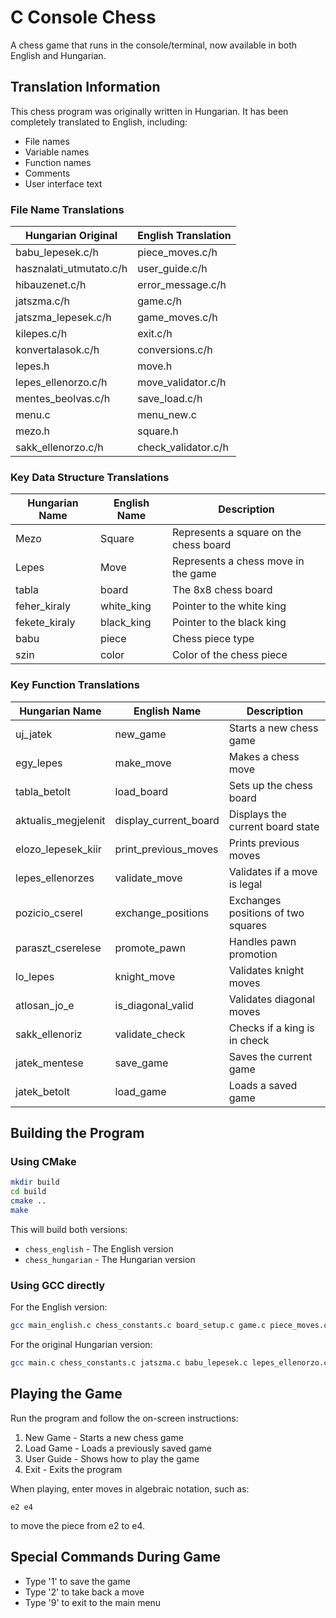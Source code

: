 # C Console Chess

A chess game that runs in the console/terminal, now available in both English and Hungarian.

## Translation Information

This chess program was originally written in Hungarian. It has been completely translated to English, including:
- File names
- Variable names
- Function names
- Comments
- User interface text

### File Name Translations

| Hungarian Original | English Translation |
|-------------------|-------------------|
| babu_lepesek.c/h | piece_moves.c/h |
| hasznalati_utmutato.c/h | user_guide.c/h |
| hibauzenet.c/h | error_message.c/h |
| jatszma.c/h | game.c/h |
| jatszma_lepesek.c/h | game_moves.c/h |
| kilepes.c/h | exit.c/h |
| konvertalasok.c/h | conversions.c/h |
| lepes.h | move.h |
| lepes_ellenorzo.c/h | move_validator.c/h |
| mentes_beolvas.c/h | save_load.c/h |
| menu.c | menu_new.c |
| mezo.h | square.h |
| sakk_ellenorzo.c/h | check_validator.c/h |

### Key Data Structure Translations

| Hungarian Name | English Name | Description |
|---------------|-------------|------------|
| Mezo | Square | Represents a square on the chess board |
| Lepes | Move | Represents a chess move in the game |
| tabla | board | The 8x8 chess board |
| feher_kiraly | white_king | Pointer to the white king |
| fekete_kiraly | black_king | Pointer to the black king |
| babu | piece | Chess piece type |
| szin | color | Color of the chess piece |

### Key Function Translations

| Hungarian Name | English Name | Description |
|---------------|-------------|------------|
| uj_jatek | new_game | Starts a new chess game |
| egy_lepes | make_move | Makes a chess move |
| tabla_betolt | load_board | Sets up the chess board |
| aktualis_megjelenit | display_current_board | Displays the current board state |
| elozo_lepesek_kiir | print_previous_moves | Prints previous moves |
| lepes_ellenorzes | validate_move | Validates if a move is legal |
| pozicio_cserel | exchange_positions | Exchanges positions of two squares |
| paraszt_cserelese | promote_pawn | Handles pawn promotion |
| lo_lepes | knight_move | Validates knight moves |
| atlosan_jo_e | is_diagonal_valid | Validates diagonal moves |
| sakk_ellenoriz | validate_check | Checks if a king is in check |
| jatek_mentese | save_game | Saves the current game |
| jatek_betolt | load_game | Loads a saved game |

## Building the Program

### Using CMake

```bash
mkdir build
cd build
cmake ..
make
```

This will build both versions:
- `chess_english` - The English version
- `chess_hungarian` - The Hungarian version

### Using GCC directly

For the English version:

```bash
gcc main_english.c chess_constants.c board_setup.c game.c piece_moves.c move_validator.c check_validator.c game_moves.c conversions.c save_load.c memory_utils.c exit.c error_message.c user_guide.c menu_new.c util.c position_exchange.c pawn_promotion.c -o chess_english
```

For the original Hungarian version:

```bash
gcc main.c chess_constants.c jatszma.c babu_lepesek.c lepes_ellenorzo.c sakk_ellenorzo.c jatszma_lepesek.c konvertalasok.c mentes_beolvas.c kilepes.c hibauzenet.c hasznalati_utmutato.c menu.c util.c -o chess_hungarian
```

## Playing the Game

Run the program and follow the on-screen instructions:

1. New Game - Starts a new chess game
2. Load Game - Loads a previously saved game
3. User Guide - Shows how to play the game
9. Exit - Exits the program

When playing, enter moves in algebraic notation, such as:
```
e2 e4
```
to move the piece from e2 to e4.

## Special Commands During Game

- Type '1' to save the game
- Type '2' to take back a move
- Type '9' to exit to the main menu
